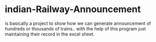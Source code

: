 # indian-Railway-Announcement
is basically a project to show how we can generate announcement of hundreds or thousands of trains..
with the help of this program
just maintaining their record in the excel sheet.
